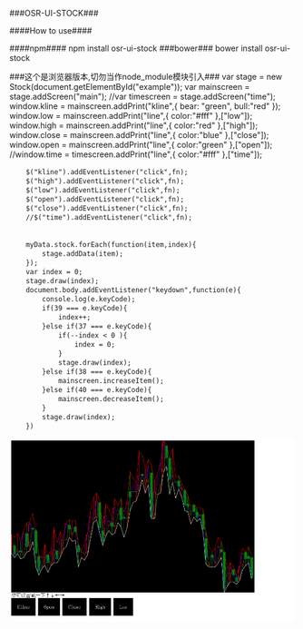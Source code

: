 ###OSR-UI-STOCK###

####How to use####

####npm####
	npm install osr-ui-stock
###bower###
	bower install osr-ui-stock

###这个是浏览器版本,切勿当作node_module模块引入###
		var stage = new Stock(document.getElementById("example"));
		var mainscreen = stage.addScreen("main");
		//var timescreen = stage.addScreen("time");
		window.kline = mainscreen.addPrint("kline",{ bear: "green", bull:"red" });
		window.low = mainscreen.addPrint("line",{ color:"#fff" },["low"]);
		window.high = mainscreen.addPrint("line",{ color:"red" },["high"]);
		window.close = mainscreen.addPrint("line",{ color:"blue" },["close"]);
		window.open = mainscreen.addPrint("line",{ color:"green" },["open"]);
		//window.time = timescreen.addPrint("line",{ color:"#fff" },["time"]);
		
		$("kline").addEventListener("click",fn);
		$("high").addEventListener("click",fn);
		$("low").addEventListener("click",fn);
		$("open").addEventListener("click",fn);
		$("close").addEventListener("click",fn);
		//$("time").addEventListener("click",fn);
		
		
		myData.stock.forEach(function(item,index){
			stage.addData(item);
		});
		var index = 0;
		stage.draw(index);
		document.body.addEventListener("keydown",function(e){
			console.log(e.keyCode);
			if(39 === e.keyCode){
				index++;
			}else if(37 === e.keyCode){
				if(--index < 0 ){
					index = 0;
				}
				stage.draw(index);
			}else if(38 === e.keyCode){
				mainscreen.increaseItem();
			}else if(40 === e.keyCode){
				mainscreen.decreaseItem();
			}
			stage.draw(index);
		})


![示例图](./images/demo1.png)